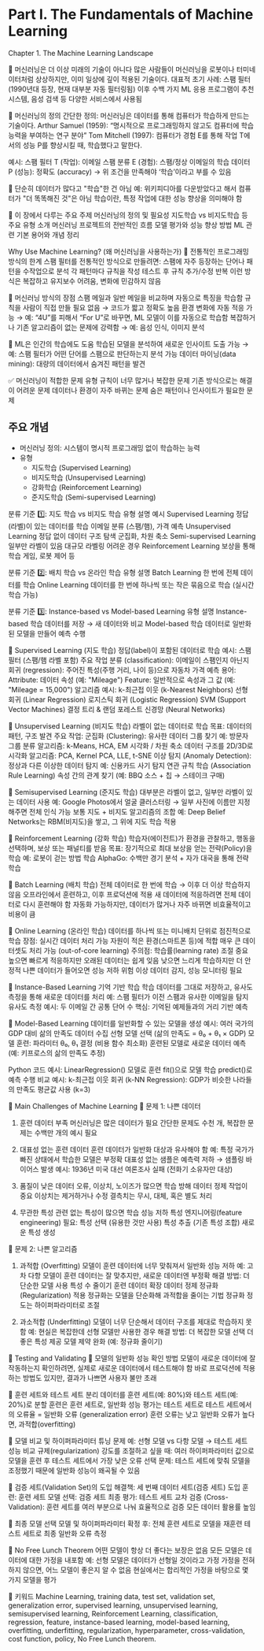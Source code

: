 # Part I. The Fundamentals of Machine Learning
Chapter 1. The Machine Learning Landscape

🔹 머신러닝은 더 이상 미래의 기술이 아니다
많은 사람들이 머신러닝을 로봇이나 터미네이터처럼 상상하지만, 이미 일상에 깊이 적용된 기술이다.
대표적 초기 사례: 스팸 필터 (1990년대 등장, 현재 대부분 자동 필터링됨)
이후 수백 가지 ML 응용 프로그램이 추천 시스템, 음성 검색 등 다양한 서비스에서 사용됨

🔹 머신러닝의 정의
간단한 정의:
머신러닝은 데이터를 통해 컴퓨터가 학습하게 만드는 기술이다.
Arthur Samuel (1959):
“명시적으로 프로그래밍하지 않고도 컴퓨터에 학습 능력을 부여하는 연구 분야”
Tom Mitchell (1997):
컴퓨터가 경험 E를 통해 작업 T에서의 성능 P를 향상시킬 때, 학습했다고 말한다.

예시: 스팸 필터
T (작업): 이메일 스팸 분류
E (경험): 스팸/정상 이메일의 학습 데이터
P (성능): 정확도 (accuracy)
→ 위 조건을 만족해야 ‘학습’이라고 부를 수 있음

🔹 단순히 데이터가 많다고 "학습"한 건 아님
예: 위키피디아를 다운받았다고 해서 컴퓨터가 "더 똑똑해진 것"은 아님
학습이란, 특정 작업에 대한 성능 향상을 의미해야 함

🔹 이 장에서 다루는 주요 주제
머신러닝의 정의 및 필요성
지도학습 vs 비지도학습 등 주요 유형 소개
머신러닝 프로젝트의 전반적인 흐름
모델 평가와 성능 향상 방법
ML 관련 기본 용어와 개념 정리

 Why Use Machine Learning? (왜 머신러닝을 사용하는가)
🔹 전통적인 프로그래밍 방식의 한계
스팸 필터를 전통적인 방식으로 만들려면:
스팸에 자주 등장하는 단어나 패턴을 수작업으로 분석
각 패턴마다 규칙을 작성
테스트 후 규칙 추가/수정 반복
이런 방식은 복잡하고 유지보수 어려움, 변화에 민감하지 않음

🔹 머신러닝 방식의 장점
스팸 메일과 일반 메일을 비교하며 자동으로 특징을 학습함
규칙을 사람이 직접 만들 필요 없음 → 코드가 짧고 정확도 높음
환경 변화에 자동 적응 가능
→ 예: “4U”를 피해서 “For U”로 바꾸면, ML 모델이 이를 자동으로 학습함
복잡하거나 기존 알고리즘이 없는 문제에 강력함
→ 예: 음성 인식, 이미지 분석

🔹 ML은 인간의 학습에도 도움
학습된 모델을 분석하여 새로운 인사이트 도출 가능
→ 예: 스팸 필터가 어떤 단어를 스팸으로 판단하는지 분석 가능
데이터 마이닝(data mining): 대량의 데이터에서 숨겨진 패턴을 발견

✅ 머신러닝이 적합한 문제 유형
규칙이 너무 많거나 복잡한 문제
기존 방식으로는 해결이 어려운 문제
데이터나 환경이 자주 바뀌는 문제
숨은 패턴이나 인사이트가 필요한 문제


## 주요 개념

- 머신러닝 정의: 시스템이 명시적 프로그래밍 없이 학습하는 능력
- 유형
  - 지도학습 (Supervised Learning)
  - 비지도학습 (Unsupervised Learning)
  - 강화학습 (Reinforcement Learning)
  - 준지도학습 (Semi-supervised Learning)

분류 기준 1️⃣: 지도 학습 vs 비지도 학습
유형	설명	예시
Supervised Learning	정답(라벨)이 있는 데이터를 학습	이메일 분류 (스팸/햄), 가격 예측
Unsupervised Learning	정답 없이 데이터 구조 탐색	군집화, 차원 축소
Semi-supervised Learning	일부만 라벨이 있음	대규모 라벨링 어려운 경우
Reinforcement Learning	보상을 통해 학습	게임, 로봇 제어 등

분류 기준 2️⃣: 배치 학습 vs 온라인 학습
유형	설명
Batch Learning	한 번에 전체 데이터를 학습
Online Learning	데이터를 한 번에 하나씩 또는 작은 묶음으로 학습 (실시간 학습 가능)

분류 기준 3️⃣: Instance-based vs Model-based Learning
유형	설명
Instance-based	학습 데이터를 저장 → 새 데이터와 비교
Model-based	학습 데이터로 일반화된 모델을 만들어 예측 수행


🔹 Supervised Learning (지도 학습)
정답(label)이 포함된 데이터로 학습
예시: 스팸 필터 (스팸/햄 라벨 포함)
주요 작업
분류 (classification): 이메일이 스팸인지 아닌지
회귀 (regression): 주어진 특성(주행 거리, 나이 등)으로 자동차 가격 예측
용어:
Attribute: 데이터 속성 (예: "Mileage")
Feature: 일반적으로 속성과 그 값 (예: "Mileage = 15,000")
알고리즘 예시:
k-최근접 이웃 (k-Nearest Neighbors)
선형 회귀 (Linear Regression)
로지스틱 회귀 (Logistic Regression)
SVM (Support Vector Machines)
결정 트리 & 랜덤 포레스트
신경망 (Neural Networks)

🔹 Unsupervised Learning (비지도 학습)
라벨이 없는 데이터로 학습
목표: 데이터의 패턴, 구조 발견
주요 작업:
군집화 (Clustering): 유사한 데이터 그룹 찾기
예: 방문자 그룹 분류
알고리즘: k-Means, HCA, EM
시각화 / 차원 축소
데이터 구조를 2D/3D로 시각화
알고리즘: PCA, Kernel PCA, LLE, t-SNE
이상 탐지 (Anomaly Detection): 정상과 다른 이상한 데이터 탐지
예: 신용카드 사기 탐지
연관 규칙 학습 (Association Rule Learning)
속성 간의 관계 찾기 (예: BBQ 소스 + 칩 → 스테이크 구매)

📘 Semisupervised Learning (준지도 학습)
대부분은 라벨이 없고, 일부만 라벨이 있는 데이터 사용
예: Google Photos에서 얼굴 클러스터링 → 일부 사진에 이름만 지정해주면 전체 인식 가능
보통 지도 + 비지도 알고리즘의 조합
예: Deep Belief Networks는 RBM(비지도)을 쌓고, 그 위에 지도 학습 적용

📘 Reinforcement Learning (강화 학습)
학습자(에이전트)가 환경을 관찰하고, 행동을 선택하며, 보상 또는 패널티를 받음
목표: 장기적으로 최대 보상을 얻는 전략(Policy)을 학습
예:
로봇이 걷는 방법 학습
AlphaGo: 수백만 경기 분석 + 자가 대국을 통해 전략 학습

📘 Batch Learning (배치 학습)
전체 데이터로 한 번에 학습 → 이후 더 이상 학습하지 않음
오프라인에서 훈련하고, 이후 프로덕션에 적용
새 데이터에 적응하려면 전체 데이터로 다시 훈련해야 함
자동화 가능하지만, 데이터가 많거나 자주 바뀌면 비효율적이고 비용이 큼

📘 Online Learning (온라인 학습)
데이터를 하나씩 또는 미니배치 단위로 점진적으로 학습
장점: 실시간 데이터 처리 가능
자원이 적은 환경(스마트폰 등)에 적합
매우 큰 데이터셋도 처리 가능 (out-of-core learning)
주의점: 학습률(learning rate) 조절 중요
높으면 빠르게 적응하지만 오래된 데이터는 쉽게 잊음
낮으면 느리게 학습하지만 더 안정적
나쁜 데이터가 들어오면 성능 저하 위험
이상 데이터 감지, 성능 모니터링 필요

🔹 Instance-Based Learning 기억 기반 학습
학습 데이터를 그대로 저장하고, 유사도 측정을 통해 새로운 데이터를 처리
예: 스팸 필터가 이전 스팸과 유사한 이메일을 탐지
유사도 측정 예시: 두 이메일 간 공통 단어 수
핵심: 기억된 예제들과의 거리 기반 예측

🔹 Model-Based Learning
데이터를 일반화할 수 있는 모델을 생성
예시: 여러 국가의 GDP 대비 삶의 만족도 데이터 수집
선형 모델 선택 (삶의 만족도 = θ₀ + θ₁ × GDP)
모델 훈련: 파라미터 θ₀, θ₁ 결정 (비용 함수 최소화)
훈련된 모델로 새로운 데이터 예측 (예: 키프로스의 삶의 만족도 추정)

Python 코드 예시:
LinearRegression() 모델로 훈련
fit()으로 모델 학습
predict()로 예측 수행
비교 예시:
k-최근접 이웃 회귀 (k-NN Regression):
GDP가 비슷한 나라들의 만족도 평균값 사용 (k=3)


📘 Main Challenges of Machine Learning
🔹 문제 1: 나쁜 데이터
1. 훈련 데이터 부족
머신러닝은 많은 데이터가 필요
간단한 문제도 수천 개, 복잡한 문제는 수백만 개의 예시 필요

2. 대표성 없는 훈련 데이터
훈련 데이터가 일반화 대상과 유사해야 함
예: 특정 국가가 빠진 상태에서 학습한 모델은 부정확
대표성 없는 샘플은 예측력 저하 → 샘플링 바이어스 발생
예시: 1936년 미국 대선 여론조사 실패 (전화기 소유자만 대상)

3. 품질이 낮은 데이터
오류, 이상치, 노이즈가 많으면 학습 방해
데이터 정제 작업이 중요
이상치는 제거하거나 수정
결측치는 무시, 대체, 혹은 별도 처리

4. 무관한 특성
관련 없는 특성이 많으면 학습 성능 저하
특성 엔지니어링(feature engineering) 필요:
특성 선택 (유용한 것만 사용)
특성 추출 (기존 특성 조합)
새로운 특성 생성

🔹 문제 2: 나쁜 알고리즘
1. 과적합 (Overfitting)
모델이 훈련 데이터에 너무 맞춰져서 일반화 성능 저하
예: 고차 다항 모델이 훈련 데이터는 잘 맞추지만, 새로운 데이터엔 부정확
해결 방법:
더 단순한 모델 사용
특성 수 줄이기
훈련 데이터 확장
데이터 정제
정규화(Regularization) 적용
정규화는 모델을 단순화해 과적합을 줄이는 기법
정규화 정도는 하이퍼파라미터로 조절

2. 과소적합 (Underfitting)
모델이 너무 단순해서 데이터 구조를 제대로 학습하지 못함
예: 현실은 복잡한데 선형 모델만 사용한 경우
해결 방법:
더 복잡한 모델 선택
더 좋은 특성 제공
모델 제약 완화 (예: 정규화 줄이기)

📘 Testing and Validating
🔹 모델의 일반화 성능 확인 방법
모델이 새로운 데이터에 잘 작동하는지 확인하려면, 실제로 새로운 데이터에서 테스트해야 함
바로 프로덕션에 적용하는 방법도 있지만, 결과가 나쁘면 사용자 불만 초래

🔹 훈련 세트와 테스트 세트 분리
데이터를 훈련 세트(예: 80%)와 테스트 세트(예: 20%)로 분할
훈련은 훈련 세트로, 일반화 성능 평가는 테스트 세트로
테스트 세트에서의 오류율 = 일반화 오류 (generalization error)
훈련 오류는 낮고 일반화 오류가 높다면, 과적합(overfitting)

🔹 모델 비교 및 하이퍼파라미터 튜닝 문제
예: 선형 모델 vs 다항 모델 → 테스트 세트 성능 비교
규제(regularization) 강도를 조절하고 싶을 때:
여러 하이퍼파라미터 값으로 모델을 훈련 후 테스트 세트에서 가장 낮은 오류 선택
문제: 테스트 세트에 맞춰 모델을 조정했기 때문에 일반화 성능이 왜곡될 수 있음

🔹 검증 세트(Validation Set)의 도입
해결책: 세 번째 데이터 세트(검증 세트) 도입
훈련: 훈련 세트
모델 선택: 검증 세트
최종 평가: 테스트 세트
교차 검증 (Cross-Validation): 훈련 세트를 여러 부분으로 나눠 효율적으로 검증
모든 데이터 활용률 높임

🔹 최종 모델 선택
모델 및 하이퍼파라미터 확정 후:
전체 훈련 세트로 모델을 재훈련
테스트 세트로 최종 일반화 오류 측정

🔹 No Free Lunch Theorem
어떤 모델이 항상 더 좋다는 보장은 없음
모든 모델은 데이터에 대한 가정을 내포함
예: 선형 모델은 데이터가 선형일 것이라고 가정
가정을 전혀 하지 않으면, 어느 모델이 좋은지 알 수 없음
현실에서는 합리적인 가정을 바탕으로 몇 가지 모델을 평가

📌 키워드
Machine Learning, training data, test set, validation set, generalization error, supervised learning, unsupervised learning, semisupervised learning, 
Reinforcement Learning, classification, regression, feature, instance-based learning, model-based learning, overfitting, underfitting, regularization, 
hyperparameter, cross-validation, cost function, policy, No Free Lunch theorem.


